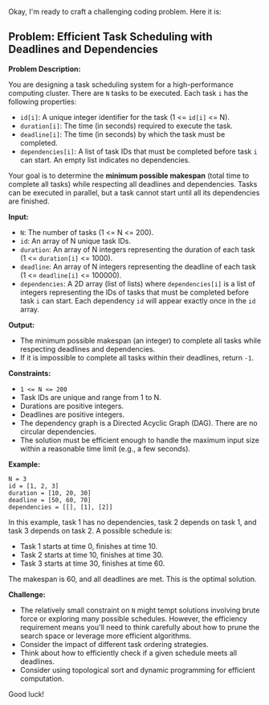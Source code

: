Okay, I'm ready to craft a challenging coding problem. Here it is:

## Problem: Efficient Task Scheduling with Deadlines and Dependencies

**Problem Description:**

You are designing a task scheduling system for a high-performance computing cluster. There are `N` tasks to be executed. Each task `i` has the following properties:

*   `id[i]`: A unique integer identifier for the task (1 <= `id[i]` <= N).
*   `duration[i]`: The time (in seconds) required to execute the task.
*   `deadline[i]`: The time (in seconds) by which the task must be completed.
*   `dependencies[i]`: A list of task IDs that must be completed before task `i` can start.  An empty list indicates no dependencies.

Your goal is to determine the **minimum possible makespan** (total time to complete all tasks) while respecting all deadlines and dependencies. Tasks can be executed in parallel, but a task cannot start until all its dependencies are finished.

**Input:**

*   `N`: The number of tasks (1 <= N <= 200).
*   `id`: An array of N unique task IDs.
*   `duration`: An array of N integers representing the duration of each task (1 <= `duration[i]` <= 1000).
*   `deadline`: An array of N integers representing the deadline of each task (1 <= `deadline[i]` <= 100000).
*   `dependencies`: A 2D array (list of lists) where `dependencies[i]` is a list of integers representing the IDs of tasks that must be completed before task `i` can start.  Each dependency `id` will appear exactly once in the `id` array.

**Output:**

*   The minimum possible makespan (an integer) to complete all tasks while respecting deadlines and dependencies.
*   If it is impossible to complete all tasks within their deadlines, return `-1`.

**Constraints:**

*   `1 <= N <= 200`
*   Task IDs are unique and range from 1 to N.
*   Durations are positive integers.
*   Deadlines are positive integers.
*   The dependency graph is a Directed Acyclic Graph (DAG).  There are no circular dependencies.
*   The solution must be efficient enough to handle the maximum input size within a reasonable time limit (e.g., a few seconds).

**Example:**

```
N = 3
id = [1, 2, 3]
duration = [10, 20, 30]
deadline = [50, 60, 70]
dependencies = [[], [1], [2]]
```

In this example, task 1 has no dependencies, task 2 depends on task 1, and task 3 depends on task 2. A possible schedule is:

*   Task 1 starts at time 0, finishes at time 10.
*   Task 2 starts at time 10, finishes at time 30.
*   Task 3 starts at time 30, finishes at time 60.

The makespan is 60, and all deadlines are met. This is the optimal solution.

**Challenge:**

*   The relatively small constraint on `N` might tempt solutions involving brute force or exploring many possible schedules. However, the efficiency requirement means you'll need to think carefully about how to prune the search space or leverage more efficient algorithms.
*   Consider the impact of different task ordering strategies.
*   Think about how to efficiently check if a given schedule meets all deadlines.
*   Consider using topological sort and dynamic programming for efficient computation.

Good luck!
